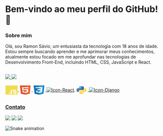<h1>Bem-vindo ao meu perfil do GitHub! 👋</h1>
<h3>Sobre mim</h3>
Olá, sou Ramon Sávio, um entusiasta da tecnologia com 18 anos de idade. Estou sempre buscando aprender e me aprimorar meus conhecimentos, atualmente estou focado em me aprofundar nas tecnologias de Desenvolvimento Front-End, incluindo HTML, CSS, JavaScript e React.

##

<div>
  <a href="https://github.com/RamonSFR">
  <img height="180em" src="https://github-readme-stats.vercel.app/api?username=RamonSFR&show_icons=true&count_private=true&theme=dracula"/>
  <img height="180em" src="https://github-readme-stats.vercel.app/api/top-langs/?username=RamonSFR&layout=compact&langs_count=7&theme=synthwave"/>
</div>
  
<div style="display: inline_block"><br>
  <img align="center" alt="Icon-Js" height="30" width="40" src="https://raw.githubusercontent.com/devicons/devicon/master/icons/javascript/javascript-plain.svg">
  <img align="center" alt="Icon-HTML" height="30" width="40" src="https://raw.githubusercontent.com/devicons/devicon/master/icons/html5/html5-original.svg">
  <img align="center" alt="Icon-CSS" height="30" width="40" src="https://raw.githubusercontent.com/devicons/devicon/master/icons/css3/css3-original.svg">
  <img align="center" alt="Icon-React" height="30" width="40" src="https://cdn.jsdelivr.net/gh/devicons/devicon/icons/react/react-original.svg"/>
  <img align="center" alt="Icon-Python" height="30" width="40" src="https://raw.githubusercontent.com/devicons/devicon/master/icons/python/python-original.svg">
  <img align="center" alt="Icon-Django" height="30" width="40" src="https://cdn.jsdelivr.net/gh/devicons/devicon/icons/django/django-plain.svg"/>
</div>
  
 ##
  
<div>
  <h3>Contato</h3>
  <a href="https://instagram.com/ramon_s777" target="_blank"><img src="https://img.shields.io/badge/-Instagram-%23E4405F?style=for-the-badge&logo=instagram&logoColor=white" target="_blank"></a>
  <a href = "mailto:ramonsavio.sfr@gmail.com"><img src="https://img.shields.io/badge/-Gmail-%23333?style=for-the-badge&logo=gmail&logoColor=white" target="_blank"></a>
  <a href="https://www.linkedin.com/in/ramon-sávio-fontes-rocha-4ab964271" target="_blank"><img src="https://img.shields.io/badge/-LinkedIn-%230077B5?style=for-the-badge&logo=linkedin&logoColor=white" target="_blank"></a> 
</div>
  
![Snake animation](https://github.com/RamonSFR/blob/output/github-contribution-grid-snake.svg)
